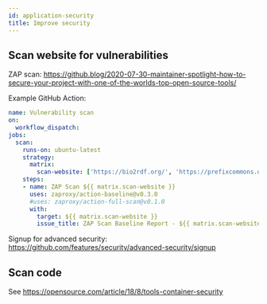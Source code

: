 ```yaml
---
id: application-security
title: Improve security
---
```


## Scan website for vulnerabilities

ZAP scan: https://github.blog/2020-07-30-maintainer-spotlight-how-to-secure-your-project-with-one-of-the-worlds-top-open-source-tools/

Example GitHub Action:

```yaml
name: Vulnerability scan
on:
  workflow_dispatch:
jobs:
  scan:
    runs-on: ubuntu-latest
    strategy:
      matrix:
        scan-website: ['https://bio2rdf.org/', 'https://prefixcommons.org/']
    steps:
    - name: ZAP Scan ${{ matrix.scan-website }}
      uses: zaproxy/action-baseline@v0.3.0
      #uses: zaproxy/action-full-scan@v0.1.0
      with:
        target: ${{ matrix.scan-website }}
        issue_title: ZAP Scan Baseline Report - ${{ matrix.scan-website }}
```



Signup for advanced security: https://github.com/features/security/advanced-security/signup


## Scan code

See https://opensource.com/article/18/8/tools-container-security

